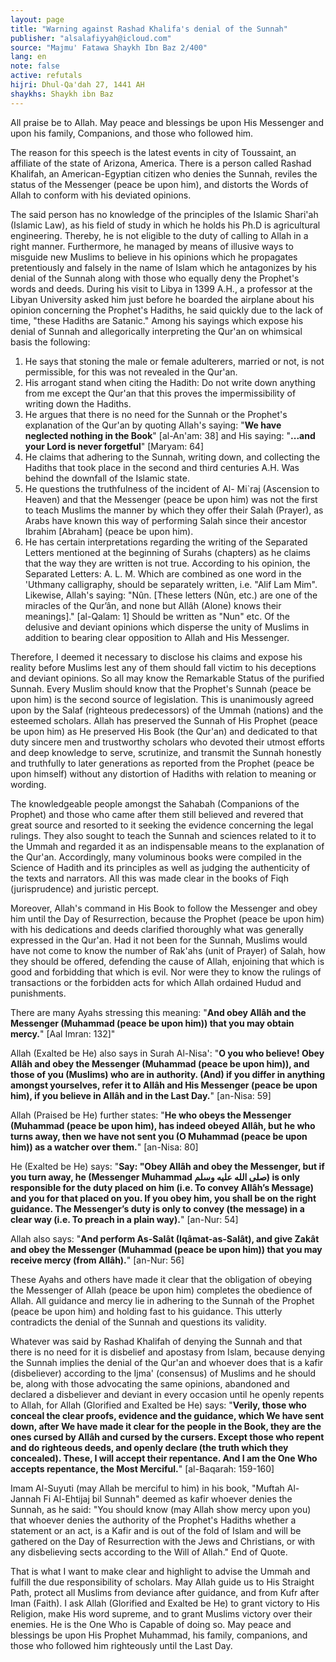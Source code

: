 ```yaml
---
layout: page
title: "Warning against Rashad Khalifa's denial of the Sunnah"
publisher: "alsalafiyyah@icloud.com"
source: "Majmu' Fatawa Shaykh Ibn Baz 2/400"
lang: en
note: false
active: refutals
hijri: Dhul-Qa'dah 27, 1441 AH
shaykhs: Shaykh ibn Baz
---
```


All praise be to Allah. May peace and blessings be upon His Messenger and upon his family, Companions, and those who followed him.

The reason for this speech is the latest events in city of Toussaint, an affiliate of the state of Arizona, America. There is a person called Rashad Khalifah, an American-Egyptian citizen who denies the Sunnah, reviles the status of the Messenger (peace be upon him), and distorts the Words of Allah to conform with his deviated opinions.

The said person has no knowledge of the principles of the Islamic Shari'ah (Islamic Law), as his field of study in which he holds his Ph.D is agricultural engineering. Thereby, he is not eligible to the duty of calling to Allah in a right manner. Furthermore, he managed by means of illusive ways to misguide new Muslims to believe in his opinions which he propagates pretentiously and falsely in the name of Islam which he antagonizes by his denial of the Sunnah along with those who equally deny the Prophet's words and deeds. During his visit to Libya in 1399 A.H., a professor at the Libyan University asked him just before he boarded the airplane about his opinion concerning the Prophet's Hadiths, he said quickly due to the lack of time, "these Hadiths are Satanic." Among his sayings which expose his denial of Sunnah and allegorically interpreting the Qur'an on whimsical basis the following:

1. He says that stoning the male or female adulterers, married or not, is not permissible, for this was not revealed in the Qur'an.
2. His arrogant stand when citing the Hadith: Do not write down anything from me except the Qur'an that this proves the impermissibility of writing down the Hadiths.
3. He argues that there is no need for the Sunnah or the Prophet's explanation of the Qur'an by quoting Allah's saying: "**We have neglected nothing in the Book**" [al-An'am: 38] and His saying: "**...and your Lord is never forgetful**" [Maryam: 64]
4. He claims that adhering to the Sunnah, writing down, and collecting the Hadiths that took place in the second and third centuries A.H. Was behind the downfall of the Islamic state.
5. He questions the truthfulness of the incident of Al- Mi`raj (Ascension to Heaven) and that the Messenger (peace be upon him) was not the first to teach Muslims the manner by which they offer their Salah (Prayer), as Arabs have known this way of performing Salah since their ancestor Ibrahim [Abraham] (peace be upon him).
6. He has certain interpretations regarding the writing of the Separated Letters mentioned at the beginning of Surahs (chapters) as he claims that the way they are written is not true. According to his opinion, the Separated Letters: A. L. M. Which are combined as one word in the 'Uthmany calligraphy, should be separately written, i.e. "Alif Lam Mim". Likewise, Allah's saying: "Nûn. [These letters (Nûn, etc.) are one of the miracles of the Qur’ân, and none but Allâh (Alone) knows their meanings]." [al-Qalam: 1] Should be written as "Nun" etc. Of the delusive and deviant opinions which disperse the unity of Muslims in addition to bearing clear opposition to Allah and His Messenger.

Therefore, I deemed it necessary to disclose his claims and expose his reality before Muslims lest any of them should fall victim to his deceptions and deviant opinions. So all may know the Remarkable Status of the purified Sunnah. Every Muslim should know that the Prophet's Sunnah (peace be upon him) is the second source of legislation. This is unanimously agreed upon by the Salaf (righteous predecessors) of the Ummah (nations) and the esteemed scholars. Allah has preserved the Sunnah of His Prophet (peace be upon him) as He preserved His Book (the Qur'an) and dedicated to that duty sincere men and trustworthy scholars who devoted their utmost efforts and deep knowledge to serve, scrutinize, and transmit the Sunnah honestly and truthfully to later generations as reported from the Prophet (peace be upon himself) without any distortion of Hadiths with relation to meaning or wording. 

The knowledgeable people amongst the Sahabah (Companions of the Prophet) and those who came after them still believed and revered that great source and resorted to it seeking the evidence concerning the legal rulings. They also sought to teach the Sunnah and sciences related to it to the Ummah and regarded it as an indispensable means to the explanation of the Qur'an. Accordingly, many voluminous books were compiled in the Science of Hadith and its principles as well as judging the authenticity of the texts and narrators. All this was made clear in the books of Fiqh (jurisprudence) and juristic percept. 

Moreover, Allah's command in His Book to follow the Messenger and obey him until the Day of Resurrection, because the Prophet (peace be upon him) with his dedications and deeds clarified thoroughly what was generally expressed in the Qur'an. Had it not been for the Sunnah, Muslims would have not come to know the number of Rak'ahs (unit of Prayer) of Salah, how they should be offered, defending the cause of Allah, enjoining that which is good and forbidding that which is evil. Nor were they to know the rulings of transactions or the forbidden acts for which Allah ordained Hudud and punishments.

There are many Ayahs stressing this meaning: "**And obey Allâh and the Messenger (Muhammad (peace be upon him)) that you may obtain mercy.**" [Aal Imran: 132]" 

Allah (Exalted be He) also says in Surah Al-Nisa': "**O you who believe! Obey Allâh and obey the Messenger (Muhammad (peace be upon him)), and those of you (Muslims) who are in authority. (And) if you differ in anything amongst yourselves, refer it to Allâh and His Messenger (peace be upon him), if you believe in Allâh and in the Last Day.**" [an-Nisa: 59] 

Allah (Praised be He) further states: "**He who obeys the Messenger (Muhammad (peace be upon him), has indeed obeyed Allâh, but he who turns away, then we have not sent you (O Muhammad (peace be upon him)) as a watcher over them.**" [an-Nisa: 80]

He (Exalted be He) says: "**Say: "Obey Allâh and obey the Messenger, but if you turn away, he (Messenger Muhammad صلى الله عليه وسلم) is only responsible for the duty placed on him (i.e. To convey Allâh’s Message) and you for that placed on you. If you obey him, you shall be on the right guidance. The Messenger’s duty is only to convey (the message) in a clear way (i.e. To preach in a plain way).**" [an-Nur: 54]

Allah also says: "**And perform As-Salât (Iqâmat-as-Salât), and give Zakât and obey the Messenger (Muhammad (peace be upon him)) that you may receive mercy (from Allâh).**" [an-Nur: 56]

These Ayahs and others have made it clear that the obligation of obeying the Messenger of Allah (peace be upon him) completes the obedience of Allah. All guidance and mercy lie in adhering to the Sunnah of the Prophet (peace be upon him) and holding fast to his guidance. This utterly contradicts the denial of the Sunnah and questions its validity.

Whatever was said by Rashad Khalifah of denying the Sunnah and that there is no need for it is disbelief and apostasy from Islam, because denying the Sunnah implies the denial of the Qur'an and whoever does that is a kafir (disbeliever) according to the Ijma' (consensus) of Muslims and he should be, along with those advocating the same opinions, abandoned and declared a disbeliever and deviant in every occasion until he openly repents to Allah, for Allah (Glorified and Exalted be He) says: "**Verily, those who conceal the clear proofs, evidence and the guidance, which We have sent down, after We have made it clear for the people in the Book, they are the ones cursed by Allâh and cursed by the cursers. Except those who repent and do righteous deeds, and openly declare (the truth which they concealed). These, I will accept their repentance. And I am the One Who accepts repentance, the Most Merciful.**" [al-Baqarah: 159-160]

Imam Al-Suyuti (may Allah be merciful to him) in his book, "Muftah Al-Jannah Fi Al-Ehtijaj bil Sunnah" deemed as kafir whoever denies the Sunnah, as he said: "You should know (may Allah show mercy upon you) that whoever denies the authority of the Prophet's Hadiths whether a statement or an act, is a Kafir and is out of the fold of Islam and will be gathered on the Day of Resurrection with the Jews and Christians, or with any disbelieving sects according to the Will of Allah." End of Quote.

That is what I want to make clear and highlight to advise the Ummah and fulfill the due responsibility of scholars. May Allah guide us to His Straight Path, protect all Muslims from deviance after guidance, and from Kufr after Iman (Faith). I ask Allah (Glorified and Exalted be He) to grant victory to His Religion, make His word supreme, and to grant Muslims victory over their enemies. He is the One Who is Capable of doing so. May peace and blessings be upon His Prophet Muhammad, his family, companions, and those who followed him righteously until the Last Day.

